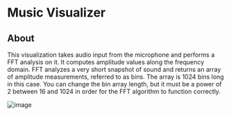 # Music Visualizer
## About
This visualization takes audio input from the microphone and performs a FFT analysis on it. It computes amplitude values along the frequency domain. FFT analyzes a very short snapshot of sound and returns an array of amplitude measurements, referred to as bins. The array is 1024 bins long in this case. You can change the bin array length, but it must be a power of 2 between 16 and 1024 in order for the FFT algorithm to function correctly. 

![image](https://user-images.githubusercontent.com/28980632/76987075-9aa15100-6968-11ea-97cd-0ee8c2600934.png)
